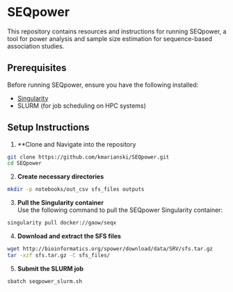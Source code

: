 # SEQpower

This repository contains resources and instructions for running SEQpower, a tool for power analysis and sample size estimation for sequence-based association studies.

## Prerequisites

Before running SEQpower, ensure you have the following installed:
- [Singularity](https://sylabs.io/singularity/)
- SLURM (for job scheduling on HPC systems)

## Setup Instructions

1. **Clone and Navigate into the repository
```bash
git clone https://github.com/kmarianski/SEQpower.git
cd SEQpower
```

2. **Create necessary directories**
```bash
mkdir -p notebooks/out_csv sfs_files outputs
```

3. **Pull the Singularity container**  
Use the following command to pull the SEQpower Singularity container:
```bash
singularity pull docker://gaow/seqx
```

4. **Download and extract the SFS files**
```bash
wget http://bioinformatics.org/spower/download/data/SRV/sfs.tar.gz
tar -xzf sfs.tar.gz -C sfs_files/
```

5. **Submit the SLURM job**
```bash
sbatch seqpower_slurm.sh
```